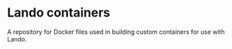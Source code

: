 # Lando containers
A repository for Docker files used in building custom containers for use with Lando.
